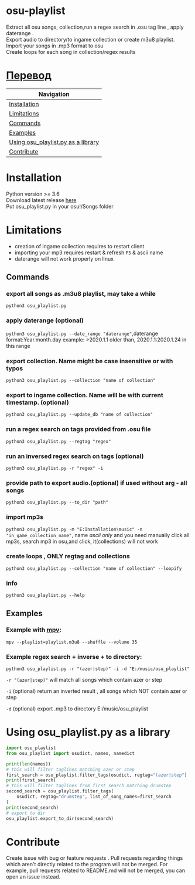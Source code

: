 # osu-playlist
Extract all osu songs, collection,run a regex search in .osu tag line , apply daterange .    
Export audio to directory/to ingame collection or create m3u8 playlist.     
Import your songs in .mp3 format to osu  
Create loops for each song in collection/regex results
# [Перевод](ReadmeRU.md)
| Navigation |
| ---|
| [Installation](#installation)| 
| [Limitations](#limitations)| 
| [Commands](#commands)| 
| [Examples ](#examples) |
| [Using osu_playlist.py as a library](#using-osu_playlistpy-as-a-library)| 
| [Contribute](#contribute)| 

# Installation 
Python version >= 3.6  
Download latest release [here](https://github.com/HQupgradeHQ/osu-playlist/releases)  
Put osu_playlist.py in your osu!/Songs folder
# Limitations
- creation of ingame collection requires to restart client
- importing your mp3 requires restart & refresh `F5` & ascii name
- daterange will not work properly  on linux
## Commands
### export all songs as .m3u8 playlist, may take a while
  `python3 osu_playlist.py`
### apply daterange (optional)
  `python3 osu_playlist.py --date_range "daterange"`,daterange format:Year.month.day example: >2020.1.1 older than, 2020.1.1:2020.1.24 in this range 
### export collection. Name might be case insensitive or with typos 
 `python3 osu_playlist.py --collection "name of collection"`
### export to ingame collection. Name will be with current timestamp. (optional)
 `python3 osu_playlist.py --update_db "name of collection"` 
### run a regex search on tags provided from .osu file 
`python3 osu_playlist.py --regtag "regex"`
### run an inversed regex search on tags (optional)
  `python3 osu_playlist.py -r "regex" -i ` 
###  provide path to export audio.(optional) if used without arg - all songs
  `python3 osu_playlist.py --to_dir "path"`
### import mp3s 
   `python3 osu_playlist.py -m "E:Installation\music" -n "in_game_collection_name"`, name _ascii only_  and you need manually click all mp3s, search mp3 in osu,and click, it(collections) will not work
### create loops , ONLY regtag and collections
   `python3 osu_playlist.py --collection "name of collection" --loopify`
### info
 `python3 osu_playlist.py --help` 

## Examples 
### Example  with [mpv](https://mpv.io/):
  `mpv --playlist=playlist.m3u8 --shuffle --volume 35` 
### Example regex search + inverse + to directory:
 `python3 osu_playlist.py -r "(azer|step)" -i -d "E:/music/osu_playlist"`

`-r "(azer|step)"` will match all songs which contain azer or step

`-i` (optional) return an inverted result , all songs which NOT contain azer or step

`-d` (optional) export .mp3 to directory E:/music/osu_playlist

# Using osu_playlist.py as a library
```python
import osu_playlist
from osu_playlist import osudict, names, namedict

print(len(names))
# this will filter taglines matching azer or step 
first_search = osu_playlist.filter_tags(osudict, regtag="(azer|step") 
print(first_search)
# this will filter taglines from first_search matching drumstep 
second_search = osu_playlist.filter_tags(
    osudict, regtag="drumstep", list_of_song_names=first_search
)
print(second_search)
# export to dir
osu_playlist.export_to_dir(second_search)
```

# Contribute
Create issue with bug or feature requests .
Pull requests regarding things which aren't directly related to the program will not be merged.
For example, pull requests related to README.md will not be merged, you can open an issue instead.
